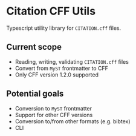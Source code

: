 # Citation CFF Utils

Typescript utility library for `CITATION.cff` files.

## Current scope

- Reading, writing, validating `CITATION.cff` files
- Convert from `MyST` frontmatter to CFF
- Only CFF version 1.2.0 supported

## Potential goals

- Conversion to `MyST` frontmatter
- Support for other CFF versions
- Conversion to/from other formats (e.g. bibtex)
- CLI